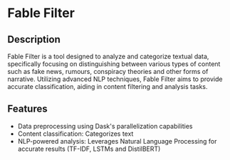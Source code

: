# Fable Filter

## Description
Fable Filter is a tool designed to analyze and categorize textual data, specifically focusing on distinguishing between various types of content such as fake news, rumours, conspiracy theories and other forms of narrative. Utilizing advanced NLP techniques, Fable Filter aims to provide accurate classification, aiding in content filtering and analysis tasks.

## Features
- Data preprocessing using Dask's parallelization capabilities
- Content classification: Categorizes text
- NLP-powered analysis: Leverages Natural Language Processing for accurate results (TF-IDF, LSTMs and DistilBERT)
